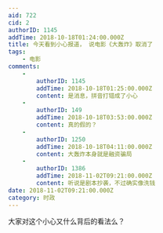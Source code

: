 ```yaml
---
aid: 722
cid: 2
authorID: 1145
addTime: 2018-10-18T01:24:00.000Z
title: 今天看到小心报道， 说电影《大轰炸》取消了
tags:
    - 电影
comments:
    -
        authorID: 1145
        addTime: 2018-10-18T01:25:00.000Z
        content: 是消息，拼音打错成了小心
    -
        authorID: 149
        addTime: 2018-10-18T03:53:00.000Z
        content: 真的假的？
    -
        authorID: 1250
        addTime: 2018-10-18T04:11:00.000Z
        content: 大轰炸本身就是融资骗局
    -
        authorID: 1386
        addTime: 2018-11-02T09:21:00.000Z
        content: 听说是剧本抄袭，不过确实像洗钱
date: 2018-11-02T09:21:00.000Z
category: 时政
---
```


大家对这个小心又什么背后的看法么？
